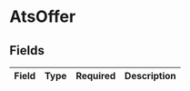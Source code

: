 # AtsOffer


## Fields

| Field       | Type        | Required    | Description |
| ----------- | ----------- | ----------- | ----------- |